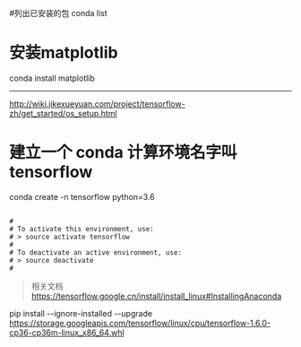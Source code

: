 #列出已安装的包
conda list

# 安装matplotlib

conda install matplotlib

--- 

http://wiki.jikexueyuan.com/project/tensorflow-zh/get_started/os_setup.html

# 建立一个 conda 计算环境名字叫tensorflow

conda create -n tensorflow python=3.6


```

#
# To activate this environment, use:
# > source activate tensorflow
#
# To deactivate an active environment, use:
# > source deactivate
#

```

> 相关文档
> https://tensorflow.google.cn/install/install_linux#InstallingAnaconda

pip install --ignore-installed --upgrade https://storage.googleapis.com/tensorflow/linux/cpu/tensorflow-1.6.0-cp36-cp36m-linux_x86_64.whl
